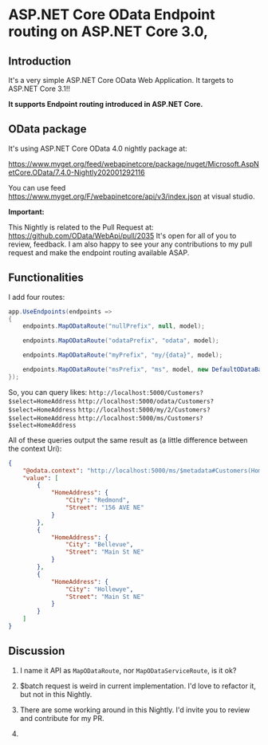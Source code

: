 # ASP.NET Core OData Endpoint routing on ASP.NET Core 3.0, 

## Introduction

It's a very simple ASP.NET Core OData Web Application. It targets to ASP.NET Core 3.1!!

**It supports Endpoint routing introduced in ASP.NET Core.**

## OData package

It's using ASP.NET Core OData 4.0 nightly package at:

https://www.myget.org/feed/webapinetcore/package/nuget/Microsoft.AspNetCore.OData/7.4.0-Nightly202001292116

You can use feed https://www.myget.org/F/webapinetcore/api/v3/index.json at visual studio.

**Important:**

This Nightly is related to the Pull Request at: https://github.com/OData/WebApi/pull/2035
It's open for all of you to review, feedback.
I am also happy to see your any contributions to my pull request and make the endpoint routing available ASAP.

## Functionalities

I add four routes:

```C#
app.UseEndpoints(endpoints =>
{
    endpoints.MapODataRoute("nullPrefix", null, model);

    endpoints.MapODataRoute("odataPrefix", "odata", model);

    endpoints.MapODataRoute("myPrefix", "my/{data}", model);

    endpoints.MapODataRoute("msPrefix", "ms", model, new DefaultODataBatchHandler());
});
```

So, you can query likes:
`http://localhost:5000/Customers?$select=HomeAddress`
`http://localhost:5000/odata/Customers?$select=HomeAddress`
`http://localhost:5000/my/2/Customers?$select=HomeAddress`
`http://localhost:5000/ms/Customers?$select=HomeAddress`

   
All of these queries output the same result as (a little difference between the context Uri):
```json
{
    "@odata.context": "http://localhost:5000/ms/$metadata#Customers(HomeAddress)",
    "value": [
        {
            "HomeAddress": {
                "City": "Redmond",
                "Street": "156 AVE NE"
            }
        },
        {
            "HomeAddress": {
                "City": "Bellevue",
                "Street": "Main St NE"
            }
        },
        {
            "HomeAddress": {
                "City": "Hollewye",
                "Street": "Main St NE"
            }
        }
    ]
}
```


## Discussion

1. I name it API as `MapODataRoute`, nor `MapODataServiceRoute`, is it ok?

2. $batch request is weird in current implementation. I'd love to refactor it, but not in this Nightly.

3. There are some working around in this Nightly. I'd invite you to review and contribute for my PR.

4. 
